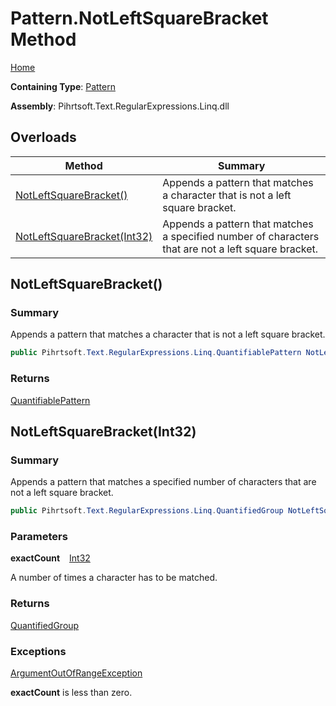 # Pattern\.NotLeftSquareBracket Method

[Home](../../../../../../README.md)

**Containing Type**: [Pattern](../README.md)

**Assembly**: Pihrtsoft\.Text\.RegularExpressions\.Linq\.dll

## Overloads

| Method | Summary |
| ------ | ------- |
| [NotLeftSquareBracket()](#Pihrtsoft_Text_RegularExpressions_Linq_Pattern_NotLeftSquareBracket) | Appends a pattern that matches a character that is not a left square bracket\. |
| [NotLeftSquareBracket(Int32)](#Pihrtsoft_Text_RegularExpressions_Linq_Pattern_NotLeftSquareBracket_System_Int32_) | Appends a pattern that matches a specified number of characters that are not a left square bracket\. |

## NotLeftSquareBracket\(\) <a name="Pihrtsoft_Text_RegularExpressions_Linq_Pattern_NotLeftSquareBracket"></a>

### Summary

Appends a pattern that matches a character that is not a left square bracket\.

```csharp
public Pihrtsoft.Text.RegularExpressions.Linq.QuantifiablePattern NotLeftSquareBracket()
```

### Returns

[QuantifiablePattern](../../QuantifiablePattern/README.md)

## NotLeftSquareBracket\(Int32\) <a name="Pihrtsoft_Text_RegularExpressions_Linq_Pattern_NotLeftSquareBracket_System_Int32_"></a>

### Summary

Appends a pattern that matches a specified number of characters that are not a left square bracket\.

```csharp
public Pihrtsoft.Text.RegularExpressions.Linq.QuantifiedGroup NotLeftSquareBracket(int exactCount)
```

### Parameters

**exactCount** &ensp; [Int32](https://docs.microsoft.com/en-us/dotnet/api/system.int32)

A number of times a character has to be matched\.

### Returns

[QuantifiedGroup](../../QuantifiedGroup/README.md)

### Exceptions

[ArgumentOutOfRangeException](https://docs.microsoft.com/en-us/dotnet/api/system.argumentoutofrangeexception)

**exactCount** is less than zero\.

